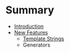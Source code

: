 # Summary

* [Introduction](README.md)
* [New Features](new_features.md)
   * [Template Strings](template_strings.md)
   * Generators


